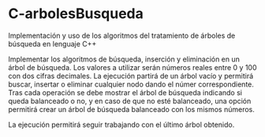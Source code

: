 C-arbolesBusqueda
=================

Implementación y uso de los algoritmos del tratamiento de árboles de búsqueda en lenguaje C++



Implementar los algoritmos de búsqueda, inserción y eliminación en un árbol de búsqueda. Los valores a utilizar
serán números reales entre 0 y 100 con dos cifras decimales. La ejecución partirá de un árbol vacío y permitirá buscar,
insertar o eliminar cualquier nodo dando el númer correspondiente. 
Tras cada operación se debe mostrar el árbol de búsqueda indicando si queda balanceado o no, y en caso de que no esté
balanceado, una opción permitirá crear un árbol de búsqueda balanceado con los mismos números.

La ejecución permitirá seguir trabajando con el último árbol obtenido.
